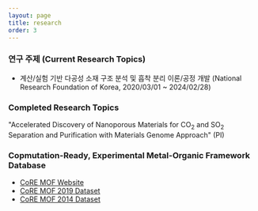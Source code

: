 ```yaml
---
layout: page
title: research
order: 3
---
```

### 연구 주제 (Current Research Topics)
- 계산/실험 기반 다공성 소재 구조 분석 및 흡착 분리 이론/공정 개발 (National Research Foundation of Korea, 2020/03/01 ~ 2024/02/28)

### Completed Research Topics
"Accelerated Discovery of Nanoporous Materials for CO<sub>2</sub> and SO<sub>2</sub> Separation and Purification with Materials Genome Approach" (PI)

### Copmutation-Ready, Experimental Metal-Organic Framework Database 
- [CoRE MOF Website](http://gregchung.github.io/CoRE-MOFs/index.html)
- [CoRE MOF 2019 Dataset](https://zenodo.org/record/3528250#.XhxUzcgzaUl)
- [CoRE MOF 2014 Dataset](https://zenodo.org/record/3228673#.XhxVBsgzaUk)
